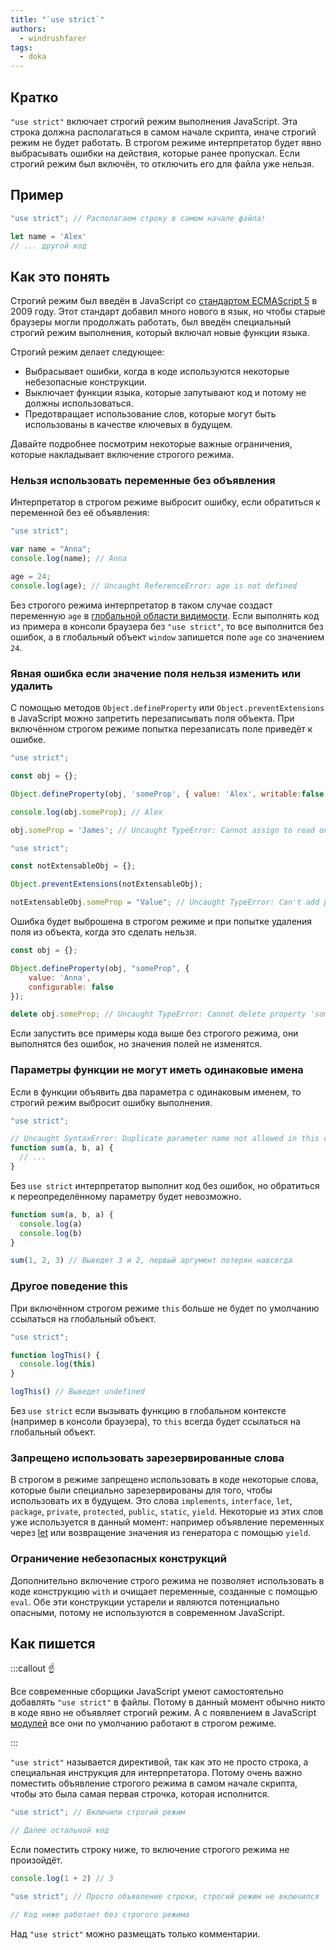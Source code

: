 ```yaml
---
title: "`use strict`"
authors:
  - windrushfarer
tags:
  - doka
---
```


## Кратко

`"use strict"` включает строгий режим выполнения JavaScript. Эта строка должна располагаться в самом начале скрипта, иначе строгий режим не будет работать. В строгом режиме интерпретатор будет явно выбрасывать ошибки на действия, которые ранее пропускал. Если строгий режим был включён, то отключить его для файла уже нельзя.

## Пример

```js
"use strict"; // Располагаем строку в самом начале файла!

let name = 'Alex'
// ... другой код
```

## Как это понять

Строгий режим был введён в JavaScript со [стандартом ECMAScript 5](/js/language-versions) в 2009 году.
Этот стандарт добавил много нового в язык, но чтобы старые браузеры могли продолжать работать, был введён специальный строгий режим выполнения, который включал новые функции языка.

Строгий режим делает следующее:
- Выбрасывает ошибки, когда в коде используются некоторые небезопасные конструкции.
- Выключает функции языка, которые запутывают код и потому не должны использоваться.
- Предотвращает использование слов, которые могут быть использованы в качестве ключевых в будущем.

Давайте подробнее посмотрим некоторые важные ограничения, которые накладывает включение строгого режима.

### Нельзя использовать переменные без объявления

Интерпретатор в строгом режиме выбросит ошибку, если обратиться к переменной без её объявления:

```js
"use strict";

var name = "Anna";
console.log(name); // Anna

age = 24;
console.log(age); // Uncaught ReferenceError: age is not defined
```

Без строгого режима интерпретатор в таком случае создаст переменную `age` в [глобальной области видимости](/js/closures). Если выполнять код из примера в консоли браузера без `"use strict"`, то все выполнится без ошибок, а в глобальный объект `window` запишется поле `age` со значением `24`.

### Явная ошибка если значение поля нельзя изменить или удалить

С помощью методов `Object.defineProperty` или `Object.preventExtensions` в JavaScript можно запретить перезаписывать поля объекта. При включённом строгом режиме попытка перезаписать поле приведёт к ошибке.

```js
"use strict";

const obj = {};

Object.defineProperty(obj, 'someProp', { value: 'Alex', writable:false });

console.log(obj.someProp); // Alex

obj.someProp = 'James'; // Uncaught TypeError: Cannot assign to read only property 'someProp' of object #<Object>
```

```js
"use strict";

const notExtensableObj = {};

Object.preventExtensions(notExtensableObj);

notExtensableObj.someProp = "Value"; // Uncaught TypeError: Can't add property someProp, object is not extensible
```

Ошибка будет выброшена в строгом режиме и при попытке удаления поля из объекта, когда это сделать нельзя.

```js
const obj = {};

Object.defineProperty(obj, "someProp", {
    value: 'Anna',
    configurable: false
});

delete obj.someProp; // Uncaught TypeError: Cannot delete property 'someProp' of #<Object>
```

Если запустить все примеры кода выше без строгого режима, они выполнятся без ошибок, но значения полей не изменятся.

### Параметры функции не могут иметь одинаковые имена

Если в функции объявить два параметра с одинаковым именем, то строгий режим выбросит ошибку выполнения.

```js
"use strict";

// Uncaught SyntaxError: Duplicate parameter name not allowed in this context
function sum(a, b, a) {
  // ...
}
```

Без `use strict` интерпретатор выполнит код без ошибок, но обратиться к переопределённому параметру будет невозможно.

```js
function sum(a, b, a) {
  console.log(a)
  console.log(b)
}

sum(1, 2, 3) // Выведет 3 и 2, первый аргумент потерян навсегда
```

### Другое поведение this

При включённом строгом режиме `this` больше не будет по умолчанию ссылаться на глобальный объект.

```js
"use strict";

function logThis() {
  console.log(this)
}

logThis() // Выведет undefined
```

Без `use strict` если вызывать функцию в глобальном контексте (например в консоли браузера), то `this` всегда будет ссылаться на глобальный объект.

### Запрещено использовать зарезервированные слова

В строгом в режиме запрещено использовать в коде некоторые слова, которые были специально зарезервированы для того, чтобы использовать их в будущем. Это слова `implements`, `interface`, `let`, `package`, `private`, `protected`, `public`, `static`, `yield`. Некоторые из этих слов уже используется в данный момент: например объявление переменных через [let](/js/var-let) или возвращение значения из генератора с помощью `yield`.

### Ограничение небезопасных конструкций

Дополнительно включение строго режима не позволяет использовать в коде конструкцию `with` и очищает переменные, созданные с помощью `eval`. Обе эти конструкции устарели и являются потенциально опасными, потому не используются в современном JavaScript.

## Как пишется


:::callout ☝️

Все современные сборщики JavaScript умеют самостоятельно добавлять `"use strict"` в файлы. Потому в данный момент обычно никто в коде явно не объявляет строгий режим. А с появлением в JavaScript [модулей](/js/modules) все они по умолчанию работают в строгом режиме.

:::


`"use strict"` называется директивой, так как это не просто строка, а специальная инструкция для интерпретатора. Потому очень важно поместить объявление строгого режима в самом начале скрипта, чтобы это была самая первая строчка, которая исполнится.

```js
"use strict"; // Включили строгий режим

// Далее остальной код
```

Если поместить строку ниже, то включение строгого режима не произойдёт.

```js
console.log(1 + 2) // 3

"use strict"; // Просто объявление строки, строгий режим не включился

// Код ниже работает без строгого режима
```

Над `"use strict"` можно размещать только комментарии.
